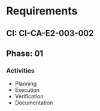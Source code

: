 # Requirements

## CI: CI-CA-E2-003-002
## Phase: 01

### Activities
- Planning
- Execution
- Verification
- Documentation

